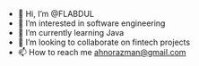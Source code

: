 - 👋 Hi, I’m @FLABDUL
- 👀 I’m interested in software engineering
- 🌱 I’m currently learning Java
- 💞️ I’m looking to collaborate on fintech projects
- 📫 How to reach me ahnorazman@gmail.com

<!---
FLABDUL/FLABDUL is a ✨ special ✨ repository because its `README.md` (this file) appears on your GitHub profile.
You can click the Preview link to take a look at your changes.
--->

